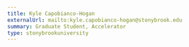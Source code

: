 ```yaml
---
title: Kyle Capobianco-Hogan
externalUrl: mailto:kyle.capobianco-hogan@stonybrook.edu
summary: Graduate Student, Accelerator
type: stonybrookuniversity
---
```

